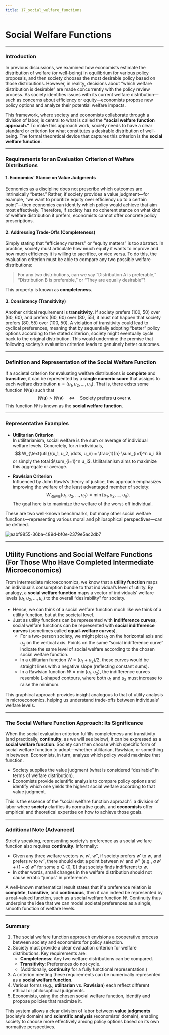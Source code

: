 ```yaml
---
title: 17_social_welfare_functions
---
```


# Social Welfare Functions

---

### Introduction
In previous discussions, we examined how economists estimate the distribution of welfare (or well-being) in equilibrium for various policy proposals, and then society chooses the most desirable policy based on those distributions. However, in reality, decisions about “which welfare distribution is desirable” are made concurrently with the policy review process. As society identifies issues with its current welfare distribution—such as concerns about efficiency or equity—economists propose new policy options and analyze their potential welfare impacts.

This framework, where society and economists collaborate through a division of labor, is central to what is called the **“social welfare function approach.”** To make this approach work, society needs to have a clear standard or criterion for what constitutes a desirable distribution of well-being. The formal theoretical device that captures this criterion is the **social welfare function**.

---

### Requirements for an Evaluation Criterion of Welfare Distributions

#### 1. Economics’ Stance on Value Judgments
Economics as a discipline does not prescribe which outcomes are intrinsically “better.” Rather, if society provides a value judgment—for example, “we want to prioritize equity over efficiency up to a certain point”—then economics can identify which policy would achieve that aim most effectively. Therefore, if society has no coherent stance on what kind of welfare distribution it prefers, economists cannot offer concrete policy prescriptions.

#### 2. Addressing Trade-Offs (Completeness)
Simply stating that “efficiency matters” or “equity matters” is too abstract. In practice, society must articulate how much equity it wants to improve and how much efficiency it is willing to sacrifice, or vice versa. To do this, the evaluation criterion must be able to compare any two possible welfare distributions:

> For any two distributions, can we say “Distribution A is preferable,” “Distribution B is preferable,” or “They are equally desirable”?

This property is known as **completeness**.

#### 3. Consistency (Transitivity)
Another critical requirement is **transitivity**. If society prefers (100, 50) over (60, 60), and prefers (60, 60) over (80, 55), it must not happen that society prefers (80, 55) over (100, 50). A violation of transitivity could lead to cyclical preferences, meaning that by sequentially adopting “better” policy options according to the stated criterion, society might eventually cycle back to the original distribution. This would undermine the premise that following society’s evaluation criterion leads to genuinely better outcomes.

---

### Definition and Representation of the Social Welfare Function
If a societal criterion for evaluating welfare distributions is **complete** and **transitive**, it can be represented by a **single numeric score** that assigns to each welfare distribution $\mathbf{u} = (u_1, u_2, \dots, u_n)$. That is, there exists some function $W(\mathbf{u})$ such that
$$
W(\mathbf{u}) > W(\mathbf{v}) \quad \Longleftrightarrow \quad \text{Society prefers } \mathbf{u} \text{ over } \mathbf{v}.
$$
This function $W$ is known as the **social welfare function**.

---

### Representative Examples

- **Utilitarian Criterion**  
  In utilitarianism, social welfare is the sum or average of individual welfare levels. Concretely, for $n$ individuals,
  $$
    W_{\text{util}}(u_1, u_2, \dots, u_n)
      = \frac{1}{n} \sum_{i=1}^n u_i
  $$
  or simply the total $\sum_{i=1}^n u_i$. Utilitarianism aims to maximize this aggregate or average.

- **Rawlsian Criterion**  
  Influenced by John Rawls’s theory of justice, this approach emphasizes improving the welfare of the least advantaged member of society:
  $$
    W_{\text{Rawls}}(u_1, u_2, \dots, u_n)
      = \min\{u_1, u_2, \dots, u_n\}.
  $$
  The goal here is to maximize the welfare of the worst-off individual.

These are two well-known benchmarks, but many other social welfare functions—representing various moral and philosophical perspectives—can be defined.

![eabf9855-36ba-489d-bf0e-2379e5ac2db7](https://hackmd.io/_uploads/HJnP6-Dh1e.gif)


---

## Utility Functions and Social Welfare Functions (For Those Who Have Completed Intermediate Microeconomics)

From intermediate microeconomics, we know that a **utility function** maps an individual’s consumption bundle to that individual’s level of utility. By analogy, a **social welfare function** maps a vector of individuals’ welfare levels $(u_1, u_2, \dots, u_n)$ to the overall “desirability” for society. 

- Hence, we can think of a social welfare function much like we think of a utility function, but at the societal level.  
- Just as utility functions can be represented with **indifference curves**, social welfare functions can be represented with **social indifference curves** (sometimes called **equal-welfare curves**).  
  - For a two-person society, we might plot $u_1$ on the horizontal axis and $u_2$ on the vertical axis. Points on the same “social indifference curve” indicate the same level of social welfare according to the chosen social welfare function.  
  - In a utilitarian function $W = (u_1 + u_2)/2$, these curves would be straight lines with a negative slope (reflecting constant sums).  
  - In a Rawlsian function $W = \min(u_1, u_2)$, the indifference curves resemble L-shaped contours, where both $u_1$ and $u_2$ must increase to raise the minimum.

This graphical approach provides insight analogous to that of utility analysis in microeconomics, helping us understand trade-offs between individuals’ welfare levels.

---

### The Social Welfare Function Approach: Its Significance
When the social evaluation criterion fulfills completeness and transitivity (and practically, **continuity**, as we will see below), it can be expressed as a **social welfare function**. Society can then choose which specific form of social welfare function to adopt—whether utilitarian, Rawlsian, or something in between. Economists, in turn, analyze which policy would maximize that function.

- Society supplies the value judgment (what is considered “desirable” in terms of welfare distribution).  
- Economists provide scientific analysis to compare policy options and identify which one yields the highest social welfare according to that value judgment.

This is the essence of the “social welfare function approach”: a division of labor where **society** clarifies its normative goals, and **economists** offer empirical and theoretical expertise on how to achieve those goals.

---

### Additional Note (Advanced)
Strictly speaking, representing society’s preference as a social welfare function also requires **continuity**. Informally:
- Given any three welfare vectors $w, w', w''$, if society prefers $w'$ to $w$, and prefers $w$ to $w''$, there should exist a point between $w'$ and $w''$ (e.g., $a\,w' + (1-a)\,w''$ for some $a \in (0,1)$) that society finds indifferent to $w$.  
- In other words, small changes in the welfare distribution should not cause erratic “jumps” in preference.  

A well-known mathematical result states that if a preference relation is **complete**, **transitive**, and **continuous**, then it can indeed be represented by a real-valued function, such as a social welfare function $W$. Continuity thus underpins the idea that we can model societal preferences as a single, smooth function of welfare levels.

---

### Summary
1. The social welfare function approach envisions a cooperative process between society and economists for policy selection.  
2. Society must provide a clear evaluation criterion for welfare distributions. Key requirements are:  
   - **Completeness**: Any two welfare distributions can be compared.  
   - **Transitivity**: Preferences do not cycle.  
   - (Additionally, **continuity** for a fully functional representation.)  
3. A criterion meeting these requirements can be numerically represented as a **social welfare function**.  
4. Various forms (e.g., **utilitarian** vs. **Rawlsian**) each reflect different ethical or philosophical judgments.  
5. Economists, using the chosen social welfare function, identify and propose policies that maximize it.

This system allows a clear division of labor between **value judgments** (society’s domain) and **scientific analysis** (economists’ domain), enabling society to choose more effectively among policy options based on its own normative perspectives.